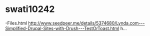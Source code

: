 # swati10242
-Files.html http://www.seedpeer.me/details/5374680/Lynda.com---Simplified-Drupal-Sites-with-Drush---TestOrToast.html h…
